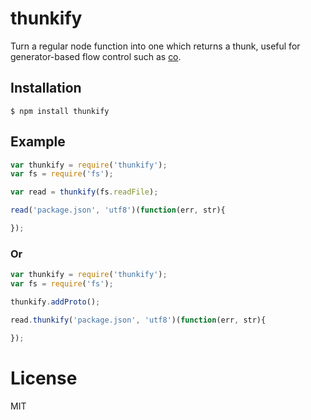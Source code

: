 # thunkify

  Turn a regular node function into one which returns a thunk,
  useful for generator-based flow control such as [co](https://github.com/visionmedia/co).

## Installation

```
$ npm install thunkify
```

## Example

```js
var thunkify = require('thunkify');
var fs = require('fs');

var read = thunkify(fs.readFile);

read('package.json', 'utf8')(function(err, str){

});
```
### Or
```js
var thunkify = require('thunkify');
var fs = require('fs');

thunkify.addProto();

read.thunkify('package.json', 'utf8')(function(err, str){

});
```
# License

  MIT
